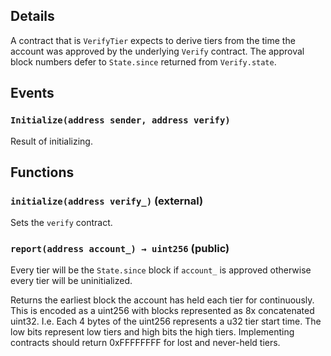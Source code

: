 

## Details
A contract that is `VerifyTier` expects to derive tiers from the time
the account was approved by the underlying `Verify` contract. The approval
block numbers defer to `State.since` returned from `Verify.state`.


## Events
### `Initialize(address sender, address verify)`

Result of initializing.






## Functions
### `initialize(address verify_)` (external)

Sets the `verify` contract.




### `report(address account_) → uint256` (public)

Every tier will be the `State.since` block if `account_` is approved
otherwise every tier will be uninitialized.


Returns the earliest block the account has held each tier for
continuously.
This is encoded as a uint256 with blocks represented as 8x
concatenated uint32.
I.e. Each 4 bytes of the uint256 represents a u32 tier start time.
The low bits represent low tiers and high bits the high tiers.
Implementing contracts should return 0xFFFFFFFF for lost and
never-held tiers.



